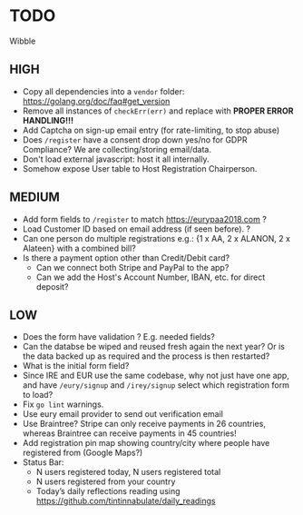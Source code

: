 # TODO

Wibble

## HIGH

* Copy all dependencies into a `vendor` folder: <https://golang.org/doc/faq#get_version>
* Remove all instances of `checkErr(err)` and replace with **PROPER ERROR HANDLING!!!**
* Add Captcha on sign-up email entry (for rate-limiting, to stop abuse)
* Does `/register` have a consent drop down yes/no for GDPR Compliance? We are collecting/storing email/data.
* Don't load external javascript: host it all internally.
* Somehow expose User table to Host Registration Chairperson.

## MEDIUM

* Add form fields to `/register` to match <https://eurypaa2018.com> ?
* Load Customer ID based on email address (if seen before). ?
* Can one person do multiple registrations e.g.: {1 x AA, 2 x ALANON, 2 x Alateen} with a combined bill?
* Is there a payment option other than Credit/Debit card?
	* Can we connect both Stripe and PayPal to the app?
	* Can we add the Host's Account Number, IBAN, etc. for direct deposit?


## LOW

* Does the form have validation ? E.g. needed fields?
* Can the databse be wiped and reused fresh again the next year? Or is the data backed up as required and the process is then restarted?
* What is the initial form field?
* Since IRE and EUR use the same codebase, why not just have one app, and have `/eury/signup` and `/irey/signup` select which registration form to load?
* Fix `go lint` warnings.
* Use eury email provider to send out verification email
* Use Braintree? Stripe can only receive payments in 26 countries, whereas
  Braintree can receive payments in 45 countries!
* Add registration pin map showing country/city where people have registered from (Google Maps?)
* Status Bar:
    * N users registered today, N users registered total 
    * N users registered from your country
	* Today’s daily reflections reading using <https://github.com/tintinnabulate/daily_readings>
